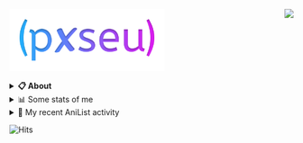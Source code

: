 <a href="https://discord.com/users/338718840873811979"><img align="right" src="https://lanyard-profile-readme.vercel.app/api/338718840873811979?bg=00000000" /></a>

<a href="https://pxseu.com/"><img src="./assets/logo.png" height="110" /></a>
<details>
  <summary><b>📋 About</b></summary>

  I make stuff. \
  Mostly with TypeScript. \
  You can probably find more on my website.

  [🌐 website](https://www.pxseu.com) \
  [📧 email](mailto:contact.pxseu@gmail.com)
</details>

<details>
  <summary>📊 Some stats of me</summary>
  
![My github stats!](https://github-readme-stats.vercel.app/api?username=pxseu&show_icons=true&custom_title=My%20Github%20Stats:&line_height=33&include_all_commits=true&bg_color=00000000&title_color=00CCAA&text_color=dddddd&hide_border=true&hide_title=true) \
![My top langauges](https://github-readme-stats.vercel.app/api/top-langs?username=pxseu&show_icons=true&layout=compact&card_width=645&bg_color=00000000&title_color=00CCAA&text_color=dddddd&hide_border=true&hide_title=true) 
</details>

<details>
  <summary>🌸 My recent AniList activity</summary>
  
<!-- ANILIST_ACTIVITY:start -->

-   📺 Watched episode 4 of [takt op.Destiny](https://anilist.co/anime/131565) (19:28, 29 October 2021)
-   📺 Watched episode 3 of [takt op.Destiny](https://anilist.co/anime/131565) (19:03, 22 October 2021)
-   📖 Read chapter 27 - 30 of [Chainsaw Man](https://anilist.co/manga/105778) (08:38, 21 October 2021)
-   📖 Read chapter 60 - 65 of [Menhera Shoujo Kurumi-chan.](https://anilist.co/manga/118584) (09:22, 20 October 2021)
-   📺 Watched episode 118 of [Naruto: Shippuden](https://anilist.co/anime/1735) (09:19, 18 October 2021)

<!-- ANILIST_ACTIVITY:end -->
</details>



![Hits](https://hits.link/hits?url=https://github.com/pxseu&label=views&bgRight=ff69b4)


